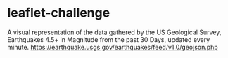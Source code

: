 # leaflet-challenge

A visual representation of the data gathered by the US Geological Survey, Earthquakes 4.5+ in Magnitude from the past 30 Days, updated every minute. 
https://earthquake.usgs.gov/earthquakes/feed/v1.0/geojson.php
